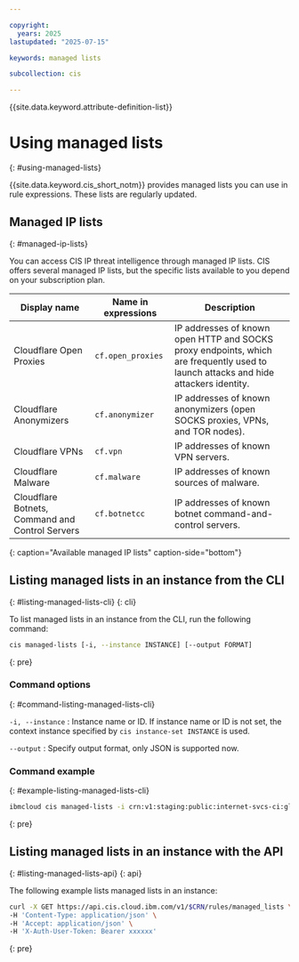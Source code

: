 ```yaml
---

copyright:
  years: 2025
lastupdated: "2025-07-15"

keywords: managed lists

subcollection: cis

---
```


{{site.data.keyword.attribute-definition-list}}

# Using managed lists
{: #using-managed-lists}

{{site.data.keyword.cis_short_notm}} provides managed lists you can use in rule expressions. These lists are regularly updated.

## Managed IP lists
{: #managed-ip-lists}

You can access CIS IP threat intelligence through managed IP lists. CIS offers several managed IP lists, but the specific lists available to you depend on your subscription plan.

| Display name | Name in expressions | Description |
| ------------ | ------------------- | ----------- |
| Cloudflare Open Proxies | `cf.open_proxies` | IP addresses of known open HTTP and SOCKS proxy endpoints, which are frequently used to launch attacks and hide attackers identity.|
| Cloudflare Anonymizers | `cf.anonymizer` | IP addresses of known anonymizers (open SOCKS proxies, VPNs, and TOR nodes). |
| Cloudflare VPNs | `cf.vpn` | IP addresses of known VPN servers. |
| Cloudflare Malware | `cf.malware` | IP addresses of known sources of malware. |
| Cloudflare Botnets, Command and Control Servers | `cf.botnetcc` | IP addresses of known botnet command-and-control servers. |
{: caption="Available managed IP lists" caption-side="bottom"}



## Listing managed lists in an instance from the CLI
{: #listing-managed-lists-cli}
{: cli}

To list managed lists in an instance from the CLI, run the following command:

```sh
cis managed-lists [-i, --instance INSTANCE] [--output FORMAT]
```
{: pre}

### Command options
{: #command-listing-managed-lists-cli}

`-i, --instance`
:   Instance name or ID. If instance name or ID is not set, the context instance specified by `cis instance-set INSTANCE` is used.

`--output`
:   Specify output format, only JSON is supported now.

### Command example
{: #example-listing-managed-lists-cli}

```sh
ibmcloud cis managed-lists -i crn:v1:staging:public:internet-svcs-ci:global:a/c987fg3e4h278745690dp435683568rp:eg7kb437-4893-56yl-4wn9-c595j8t78gr9:: -o json
```
{: pre}

## Listing managed lists in an instance with the API
{: #listing-managed-lists-api}
{: api}

The following example lists managed lists in an instance:
```sh
curl -X GET https://api.cis.cloud.ibm.com/v1/$CRN/rules/managed_lists \
-H 'Content-Type: application/json' \
-H 'Accept: application/json' \
-H 'X-Auth-User-Token: Bearer xxxxxx'
```
{: pre}
